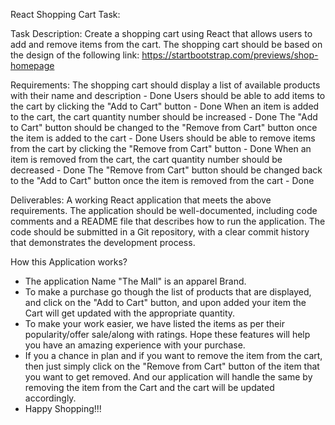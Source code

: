 React Shopping Cart Task:

Task Description:
Create a shopping cart using React that allows users to add and remove items from the cart. The shopping cart should be based on the design of the following link: https://startbootstrap.com/previews/shop-homepage

Requirements:
The shopping cart should display a list of available products with their name and description - Done
Users should be able to add items to the cart by clicking the "Add to Cart" button - Done
When an item is added to the cart, the cart quantity number should be increased - Done
The "Add to Cart" button should be changed to the "Remove from Cart" button once the item is added to the cart - Done
Users should be able to remove items from the cart by clicking the "Remove from Cart" button - Done
When an item is removed from the cart, the cart quantity number should be decreased - Done
The "Remove from Cart" button should be changed back to the "Add to Cart" button once the item is removed from the cart - Done

Deliverables:
A working React application that meets the above requirements.
The application should be well-documented, including code comments and a README file that describes how to run the application.
The code should be submitted in a Git repository, with a clear commit history that demonstrates the development process.

How this Application works?

- The application Name "The Mall" is an apparel Brand.
- To make a purchase go though the list of products that are displayed, and click on the "Add to Cart" button, and upon added your item the Cart will get updated with the appropriate quantity.
- To make your work easier, we have listed the items as per their popularity/offer sale/along with ratings. Hope these features will help you have an amazing experience with your purchase.
- If you a chance in plan and if you want to remove the item from the cart, then just simply click on the "Remove from Cart" button of the item that you want to get removed. And our application will handle the same by removing the item from the Cart and the cart will be updated accordingly.
- Happy Shopping!!!
